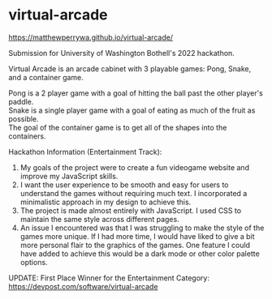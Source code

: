 # virtual-arcade
https://matthewperrywa.github.io/virtual-arcade/

Submission for University of Washington Bothell's 2022 hackathon.

Virtual Arcade is an arcade cabinet with 3 playable games: Pong, Snake, and a container game.

Pong is a 2 player game with a goal of hitting the ball past the other player's paddle.<br />Snake is a single player game with a goal of eating as much of the fruit as possible.<br />The goal of the container game is to get all of the shapes into the containers.

Hackathon Information (Entertainment Track):

1. My goals of the project were to create a fun videogame website and improve my JavaScript skills.
2. I want the user experience to be smooth and easy for users to understand the games without requiring much text. I incorporated a minimalistic approach in my design to achieve this.
3. The project is made almost entirely with JavaScript. I used CSS to maintain the same style across different pages.
4. An issue I encountered was that I was struggling to make the style of the games more unique. If I had more time, I would have liked to give a bit more personal flair to the graphics of the games. One feature I could have added to achieve this would be a dark mode or other color palette options.

UPDATE: First Place Winner for the Entertainment Category:
https://devpost.com/software/virtual-arcade
